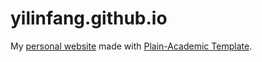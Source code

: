 # yilinfang.github.io

My [personal website](https://yilinfang.github.io) made with [Plain-Academic Template](https://github.com/mavroudisv/plain-academic).
